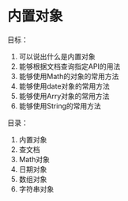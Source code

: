 # 内置对象

目标：

1. 可以说出什么是内置对象
2. 能够根据文档查询指定API的用法
3. 能够使用Math的对象的常用方法
4. 能够使用date对象的常用方法
5. 能够使用Arry对象的常用方法
6. 能够使用String的常用方法

目录：

1. 内置对象
2. 查文档
3. Math对象
4. 日期对象
5. 数组对象
6. 字符串对象